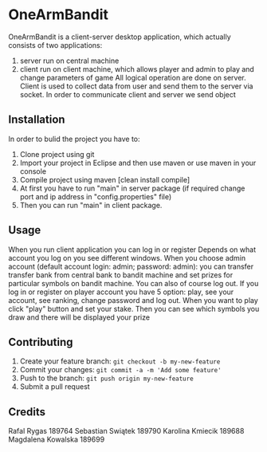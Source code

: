 # OneArmBandit

OneArmBandit is a client-server desktop application, which actually consists of two applications: 
1) server run on central machine
2) client run on client machine, which allows player and admin to play and change parameters of game
All logical operation are done on server. Client is used to collect data from user and send them to the server via socket. 
In order to communicate client and server we send object 	


## Installation

In order to bulid the project you have to:
1. Clone project using git
2. Import your project in Eclipse and then use maven or use maven in your console
3. Compile project using maven [clean install compile]
4. At first you have to run "main" in server package (if required change port and ip address in "config.properties" file) 
5. Then you can run "main" in client package.

## Usage

When you run client application you can log in or register
Depends on what account you log on you see different windows.
When you choose admin account (default account login: admin; password: admin):
you can transfer transfer bank from central bank to bandit machine and set prizes for particular symbols on bandit machine.
You can also of course log out.
If you log in or register on player account you have 5 option: play, see your account, see ranking, change password and log out.
When you want to play click "play" button and set your stake. Then you can see which symbols you draw and there will be displayed your prize

## Contributing

1. Create your feature branch: `git checkout -b my-new-feature`
2. Commit your changes: `git commit -a -m 'Add some feature'`
3. Push to the branch: `git push origin my-new-feature`
4. Submit a pull request 


## Credits

Rafal Rygas 189764
Sebastian Swiątek 189790
Karolina Kmiecik 189688
Magdalena Kowalska 189699